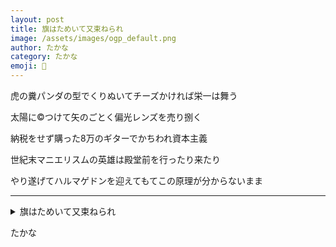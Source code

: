 ```yaml
---
layout: post
title: 旗はためいて又束ねられ
image: /assets/images/ogp_default.png
author: たかな
category: たかな
emoji: 👕
---
```


<div class="tanka-area"><div class="tanka">
<p>虎の糞パンダの型でくりぬいてチーズかければ栄一は舞う</p>

<p>太陽に©️つけて矢のごとく偏光レンズを売り捌く</p>

<p>納税をせず購った8万のギターでかちわれ資本主義</p>

<p>世紀末マニエリスムの英雄は殿堂前を行ったり来たり</p>

<p>やり遂げてハルマゲドンを迎えてもてこの原理が分からないまま</p>

</div></div>

---

<details><summary>旗はためいて又束ねられ</summary>
虎の糞パンダの型でくりぬいてチーズかければ栄一は舞う<br/>
太陽に©️つけて矢のごとく偏光レンズを売り捌く<br/>
納税をせず購った8万のギターでかちわれ資本主義<br/>
世紀末マニエリスムの英雄は殿堂前を行ったり来たり<br/>
やり遂げてハルマゲドンを迎えてもてこの原理が分からないまま<br/>
<br/>

</details>

たかな
